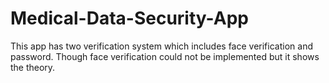 # Medical-Data-Security-App
This app has two verification system which includes face verification and password. Though face verification could not be implemented but it shows the theory.
